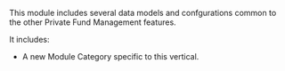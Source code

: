 This module includes several data models and confgurations common
to the other Private Fund Management features.

It includes:

* A new Module Category specific to this vertical.
